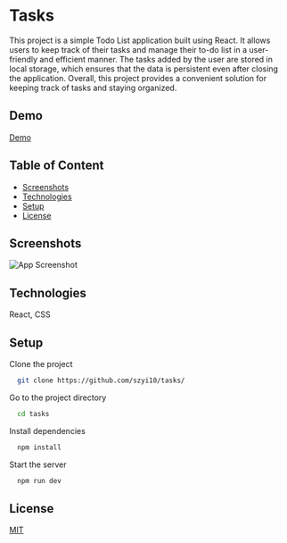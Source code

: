 
# Tasks

This project is a simple Todo List application built using React. It allows users to keep track of their tasks and manage their to-do list in a user-friendly and efficient manner. The tasks added by the user are stored in local storage, which ensures that the data is persistent even after closing the application. Overall, this project provides a convenient solution for keeping track of tasks and staying organized.


## Demo

[Demo](https://tasks-e79a8.web.app/)


## Table of Content
- [Screenshots](#screenshots)
- [Technologies](#Technologies)
- [Setup](#Setup)
- [License](#License)


## Screenshots

![App Screenshot](https://images2.imgbox.com/98/45/0EZnoRNz_o.png)


## Technologies

React, CSS


## Setup

Clone the project

```bash
  git clone https://github.com/szyi10/tasks/
```

Go to the project directory

```bash
  cd tasks
```

Install dependencies

```bash
  npm install
```

Start the server

```bash
  npm run dev
```


## License

[MIT](https://choosealicense.com/licenses/mit/)
